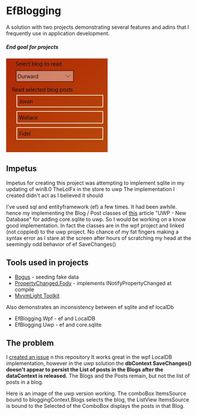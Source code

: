 # EfBlogging

A solution with two projects demonstrating several features and adins that I frequently use in application development.

##### End goal  for  projects
![Ef Blogging Cb Lv As It Should Be](GitHubStuff/EfBloggingCbLvAsItShouldBe.JPG)

## Impetus
Impetus for creating this project was attempting to implement sqlite in my updating of win8.0 TheLolFx in the store to uwp The implementation I created didn't act as I believed it should

I've used sql and entityframework (ef) a few times. It had been awhile. 
hence my implementing the Blog / Post classes of [this](https://docs.microsoft.com/en-us/ef/core/get-started/uwp/getting-started) article "UWP - New Database" for adding core.sqlite to uwp. 
So I would be working on a know good implementation. In fact the classes are in the wpf project and linked (not coppied) to the uwp project. 
No chance of my fat fingers making a syntax error as I stare at the screen after hours of scratching my head at the seemingly odd behavior of ef SaveChanges()

## Tools used in projects
* [Bogus](https://github.com/bchavez/Bogus) - seeding fake data
* [PropertyChanged.Fody](https://github.com/Fody/PropertyChanged) - implements INotifyPropertyChanged at compile 
* [MvvmLight Toolkit](http://www.mvvmlight.net/)

Also demonstrates an inconsistency between ef sqlite and ef localDb
* EfBlogging.Wpf - ef and LocalDB
* EfBlogging.Uwp - ef and core.sqlite

## The problem
I [created an issue](https://github.com/jhalbrecht/EfBlogging/issues/1) n this repository
It works great in the wpf LocalDB implementation, 
however in the uwp solution the **dbContext SaveChanges() doesn't appear to persist the List of posts in the Blogs after the dataContext is released.**
The Blogs and the Posts remain, but not the list of posts in a blog.

Here is an image of the uwp version working. The comboBox ItemsSource bound to bloggingContext.Blogs selects the blog, the ListView ItemsSource is bound to the Selected of the ComboBox displays the posts in that Blog. 

